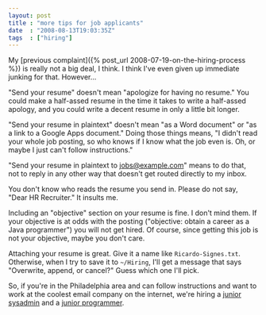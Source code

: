 ```yaml
---
layout: post
title : "more tips for job applicants"
date  : "2008-08-13T19:03:35Z"
tags  : ["hiring"]
---
```

My [previous complaint]({% post_url 2008-07-19-on-the-hiring-process %}) is really
not a big deal, I think.  I think I've even given up immediate junking for
that.  However...

"Send your resume" doesn't mean "apologize for having no resume."  You could
make a half-assed resume in the time it takes to write a half-assed apology,
and you could write a decent resume in only a little bit longer.

"Send your resume in plaintext" doesn't mean "as a Word document" or "as a link
to a Google Apps document."  Doing those things means, "I didn't read your
whole job posting, so who knows if I know what the job even is.  Oh, or maybe I
just can't follow instructions."

"Send your resume in plaintext to jobs@example.com" means to do that, not to
reply in any other way that doesn't get routed directly to my inbox.

You don't know who reads the resume you send in.  Please do not say, "Dear HR
Recruiter."  It insults me.

Including an "objective" section on your resume is fine.  I don't mind them.
If your objective is at odds with the posting ("objective: obtain a career as a
Java programmer") you will not get hired.  Of course, since getting this job is
not your objective, maybe you don't care.

Attaching your resume is great.  Give it a name like `Ricardo-Signes.txt`.
Otherwise, when I try to save it to `~/Hiring`, I'll get a message that says
"Overwrite, append, or cancel?"  Guess which one I'll pick.

So, if you're in the Philadelphia area and can follow instructions and want to
work at the coolest email company on the internet, we're hiring a [junior sysadmin](http://philadelphia.craigslist.org/sad/792369480.html) and a [junior programmer](http://philadelphia.craigslist.org/eng/792365652.html).

